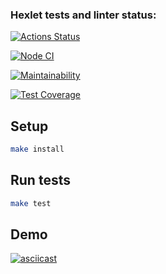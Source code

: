### Hexlet tests and linter status:
[![Actions Status](https://github.com/svidersky/frontend-project-46/actions/workflows/hexlet-check.yml/badge.svg)](https://github.com/svidersky/frontend-project-46/actions)

[![Node CI](https://github.com/svidersky/frontend-project-46/actions/workflows/ci.yaml/badge.svg)](https://github.com/svidersky/frontend-project-46/actions/workflows/ci.yaml)

[![Maintainability](https://api.codeclimate.com/v1/badges/3733c9ca48caf87ada21/maintainability)](https://codeclimate.com/github/svidersky/frontend-project-46/maintainability)

[![Test Coverage](https://api.codeclimate.com/v1/badges/3733c9ca48caf87ada21/test_coverage)](https://codeclimate.com/github/svidersky/frontend-project-46/test_coverage)

## Setup

```bash
make install
```

## Run tests

```bash
make test
```

## Demo
[![asciicast](https://asciinema.org/a/SmlRhcTl7P2wTy9t1jLkzcRQj.svg)](https://asciinema.org/a/SmlRhcTl7P2wTy9t1jLkzcRQj)
